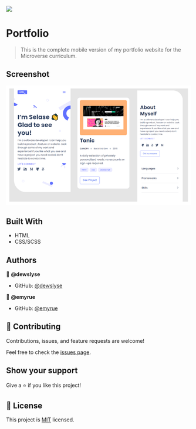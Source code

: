 ![](https://img.shields.io/badge/Microverse-blueviolet)

# Portfolio

> This is the complete mobile version of my portfolio website for the Microverse curriculum.

## Screenshot

<img src="./images/portfolio-screenshot.png">


## Built With

- HTML
- CSS/SCSS

<!-- ## Live Demo (if available)

[Live Demo Link](https://livedemo.com) -->



## Authors

👤 **@dewslyse**

- GitHub: [@dewslyse](https://github.com/dewslyse)
<!-- - Twitter: [@twitterhandle](https://twitter.com/twitterhandle)
- LinkedIn: [LinkedIn](https://linkedin.com/in/linkedinhandle) -->

👤 **@emyrue**

- GitHub: [@emyrue](https://github.com/emyrue)


## 🤝 Contributing

Contributions, issues, and feature requests are welcome!

Feel free to check the [issues page](https://github.com/microverseinc/readme-template/issues).

## Show your support

Give a ⭐️ if you like this project!

<!-- ## Acknowledgments

- Hat tip to anyone whose code was used
- Inspiration
- etc -->

## 📝 License

This project is [MIT](https://github.com/microverseinc/readme-template/blob/master/MIT.md) licensed.
